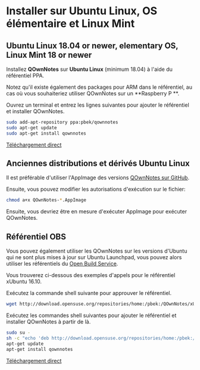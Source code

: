 # Installer sur Ubuntu Linux, OS élémentaire et Linux Mint

## Ubuntu Linux 18.04 or newer, elementary OS, Linux Mint 18 or newer

Installez **QOwnNotes** sur **Ubuntu Linux** (minimum 18.04) à l'aide du référentiel PPA.

Notez qu'il existe également des packages pour ARM dans le référentiel, au cas où vous souhaiteriez utiliser QOwnNotes sur un **Raspberry P **.

Ouvrez un terminal et entrez les lignes suivantes pour ajouter le référentiel et installer QOwnNotes.

```bash
sudo add-apt-repository ppa:pbek/qownnotes
sudo apt-get update
sudo apt-get install qownnotes
```

[Téléchargement direct](https://launchpad.net/~pbek/+archive/ubuntu/qownnotes/+packages)

## Anciennes distributions et dérivés Ubuntu Linux

Il est préférable d'utiliser l'AppImage des versions [QOwnNotes sur GitHub](https://github.com/pbek/QOwnNotes/releases).

Ensuite, vous pouvez modifier les autorisations d'exécution sur le fichier:

```bash
chmod a+x QOwnNotes-*.AppImage
```

Ensuite, vous devriez être en mesure d'exécuter AppImage pour exécuter QOwnNotes.

## Référentiel OBS

Vous pouvez également utiliser les QOwnNotes sur les versions d'Ubuntu qui ne sont plus mises à jour sur Ubuntu Launchpad, vous pouvez alors utiliser les référentiels du [Open Build Service](https://build.opensuse.org/package/show/home:pbek:QOwnNotes/desktop).

Vous trouverez ci-dessous des exemples d'appels pour le référentiel xUbuntu 16.10.

Exécutez la commande shell suivante pour approuver le référentiel.

```bash
wget http://download.opensuse.org/repositories/home:/pbek:/QOwnNotes/xUbuntu_16.10/Release.key -O - | sudo apt-key add -
```

Exécutez les commandes shell suivantes pour ajouter le référentiel et installer QOwnNotes à partir de là.

```bash
sudo su -
sh -c "echo 'deb http://download.opensuse.org/repositories/home:/pbek:/QOwnNotes/xUbuntu_16.10/ /' >> /etc/apt/sources.list.d/qownnotes.list"
apt-get update
apt-get install qownnotes
```

[Téléchargement direct](https://build.opensuse.org/package/binaries/home:pbek:QOwnNotes/desktop/xUbuntu_16.10)
